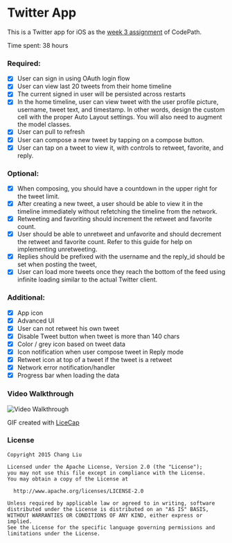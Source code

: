 # Twitter App

This is a Twitter app for iOS as the [week 3 assignment](https://courses.codepath.com/courses/intro_to_ios/unit/3#!assignment) of CodePath.

Time spent: 38 hours

### Required:
- [x] User can sign in using OAuth login flow
- [x] User can view last 20 tweets from their home timeline
- [x] The current signed in user will be persisted across restarts
- [x] In the home timeline, user can view tweet with the user profile picture, username, tweet text, and timestamp. In other words, design the custom cell with the proper Auto Layout settings. You will also need to augment the model classes.
- [x] User can pull to refresh
- [x] User can compose a new tweet by tapping on a compose button.
- [x] User can tap on a tweet to view it, with controls to retweet, favorite, and reply.

### Optional:
- [x] When composing, you should have a countdown in the upper right for the tweet limit.
- [x] After creating a new tweet, a user should be able to view it in the timeline immediately without refetching the timeline from the network.
- [x] Retweeting and favoriting should increment the retweet and favorite count.
- [x] User should be able to unretweet and unfavorite and should decrement the retweet and favorite count. Refer to this guide for help on implementing unretweeting.
- [x] Replies should be prefixed with the username and the reply_id should be set when posting the tweet,
- [x] User can load more tweets once they reach the bottom of the feed using infinite loading similar to the actual Twitter client.

### Additional:
- [x] App icon
- [x] Advanced UI
- [x] User can not retweet his own tweet
- [x] Disable Tweet button when tweet is more than 140 chars
- [x] Color / grey icon based on tweet data
- [x] Icon notification when user compose tweet in Reply mode
- [x] Retweet icon at top of a tweet if the tweet is a retweet
- [x] Network error notification/handler
- [x] Progress bar when loading the data

### Video Walkthrough
![Video Walkthrough](https://github.com/buy/twitter/blob/master/Demo/twitter_demo.gif?raw=true)

GIF created with [LiceCap](http://www.cockos.com/licecap/)


### License
    Copyright 2015 Chang Liu

    Licensed under the Apache License, Version 2.0 (the "License");
    you may not use this file except in compliance with the License.
    You may obtain a copy of the License at

      http://www.apache.org/licenses/LICENSE-2.0

    Unless required by applicable law or agreed to in writing, software
    distributed under the License is distributed on an "AS IS" BASIS,
    WITHOUT WARRANTIES OR CONDITIONS OF ANY KIND, either express or implied.
    See the License for the specific language governing permissions and
    limitations under the License.
